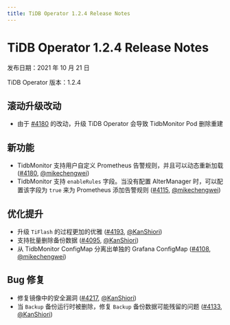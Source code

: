 ```yaml
---
title: TiDB Operator 1.2.4 Release Notes
---
```


# TiDB Operator 1.2.4 Release Notes

发布日期：2021 年 10 月 21 日

TiDB Operator 版本：1.2.4

## 滚动升级改动

- 由于 [#4180](https://github.com/pingcap/tidb-operator/pull/4180) 的改动，升级 TiDB Operator 会导致 TidbMonitor Pod 删除重建

## 新功能

- TidbMonitor 支持用户自定义 Prometheus 告警规则，并且可以动态重新加载 ([#4180](https://github.com/pingcap/tidb-operator/pull/4180), [@mikechengwei](https://github.com/mikechengwei))
- TidbMonitor 支持 `enableRules` 字段。当没有配置 AlterManager 时，可以配置该字段为 `true` 来为 Prometheus 添加告警规则 ([#4115](https://github.com/pingcap/tidb-operator/pull/4115), [@mikechengwei](https://github.com/mikechengwei))

## 优化提升

- 升级 `TiFlash` 的过程更加的优雅 ([#4193](https://github.com/pingcap/tidb-operator/pull/4193), [@KanShiori](https://github.com/KanShiori))
- 支持批量删除备份数据 ([#4095](https://github.com/pingcap/tidb-operator/pull/4095), [@KanShiori](https://github.com/KanShiori))
- 从 TidbMonitor ConfigMap 分离出单独的 Grafana ConfigMap ([#4108](https://github.com/pingcap/tidb-operator/pull/4108), [@mikechengwei](https://github.com/mikechengwei))

## Bug 修复

- 修复镜像中的安全漏洞 ([#4217](https://github.com/pingcap/tidb-operator/pull/4217), [@KanShiori](https://github.com/KanShiori))
- 当 `Backup` 备份运行时被删除，修复 `Backup` 备份数据可能残留的问题 ([#4133](https://github.com/pingcap/tidb-operator/pull/4133), [@KanShiori](https://github.com/KanShiori))
